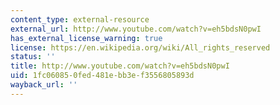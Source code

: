 ```yaml
---
content_type: external-resource
external_url: http://www.youtube.com/watch?v=eh5bdsN0pwI
has_external_license_warning: true
license: https://en.wikipedia.org/wiki/All_rights_reserved
status: ''
title: http://www.youtube.com/watch?v=eh5bdsN0pwI
uid: 1fc06085-0fed-481e-bb3e-f3556805893d
wayback_url: ''
---
```

